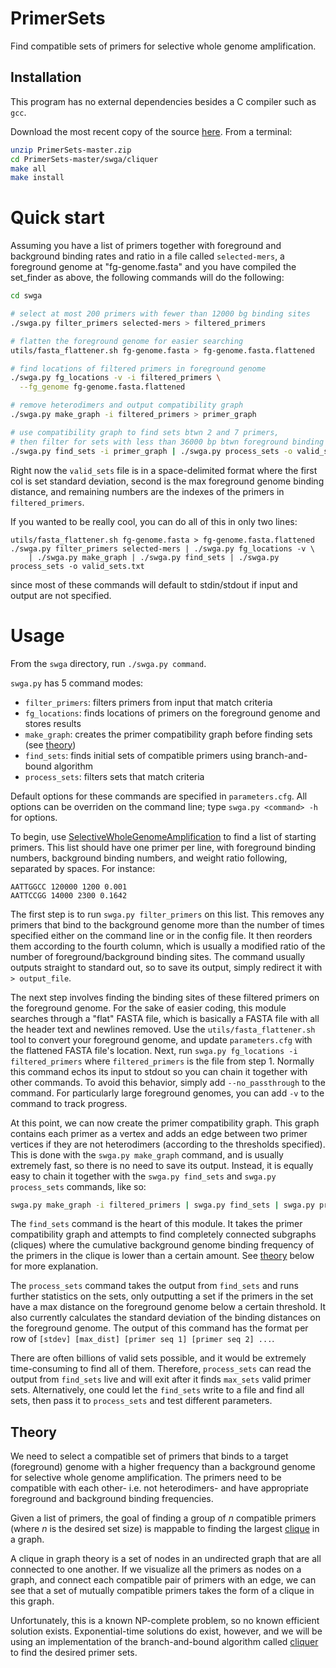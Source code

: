 PrimerSets
==========

Find compatible sets of primers for selective whole genome amplification.

Installation
-----------

This program has no external dependencies besides a C compiler such as `gcc`.

Download the most recent copy of the source [here](https://github.com/BrissonEEDS/PrimerSets/archive/master.zip). From a terminal:
```sh
unzip PrimerSets-master.zip
cd PrimerSets-master/swga/cliquer
make all
make install
```
# Quick start

Assuming you have a list of primers together with foreground and background binding rates and ratio in a file called `selected-mers`, a foreground genome at "fg-genome.fasta" and you have compiled the set_finder as above, the following commands will do the following:


```sh
cd swga

# select at most 200 primers with fewer than 12000 bg binding sites
./swga.py filter_primers selected-mers > filtered_primers

# flatten the foreground genome for easier searching
utils/fasta_flattener.sh fg-genome.fasta > fg-genome.fasta.flattened

# find locations of filtered primers in foreground genome
./swga.py fg_locations -v -i filtered_primers \
  --fg_genome fg-genome.fasta.flattened

# remove heterodimers and output compatibility graph
./swga.py make_graph -i filtered_primers > primer_graph

# use compatibility graph to find sets btwn 2 and 7 primers, 
# then filter for sets with less than 36000 bp btwn foreground binding sites 
./swga.py find_sets -i primer_graph | ./swga.py process_sets -o valid_sets.txt
```
Right now the `valid_sets` file is in a space-delimited format where the first col is set standard deviation, second is the max foreground genome binding distance, and remaining numbers are the indexes of the primers in `filtered_primers`.

If you wanted to be really cool, you can do all of this in only two lines:
```shell
utils/fasta_flattener.sh fg-genome.fasta > fg-genome.fasta.flattened
./swga.py filter_primers selected-mers | ./swga.py fg_locations -v \
    | ./swga.py make_graph | ./swga.py find_sets | ./swga.py process_sets -o valid_sets.txt
```
since most of these commands will default to stdin/stdout if input and output are not specified.

# Usage
From the `swga` directory, run `./swga.py command`.

`swga.py` has 5 command modes:
- `filter_primers`: filters primers from input that match criteria
- `fg_locations`: finds locations of primers on the foreground genome and stores results
- `make_graph`: creates the primer compatibility graph before finding sets (see [theory](#Theory))
- `find_sets`: finds initial sets of compatible primers using branch-and-bound algorithm
- `process_sets`: filters sets that match criteria

Default options for these commands are specified in `parameters.cfg`. All options can be overriden on the command line; type `swga.py <command> -h` for options.

To begin, use [SelectiveWholeGenomeAmplification](https://github.com/mutantturkey/SelectiveWholeGenomeAmplification) to find a list of starting primers. This list should have one primer per line, with foreground binding numbers, background binding numbers, and weight ratio following, separated by spaces. For instance:
```
AATTGGCC 120000 1200 0.001
AATTCCGG 14000 2300 0.1642
```

The first step is to run `swga.py filter_primers` on this list. This removes any primers that bind to the background genome more than the number of times specified either on the command line or in the config file. It then reorders them according to the fourth column, which is usually a modified ratio of the number of foreground/background binding sites. The command usually outputs straight to standard out, so to save its output, simply redirect it with `> output_file`.

The next step involves finding the binding sites of these filtered primers on the foreground genome. For the sake of easier coding, this module searches through a "flat" FASTA file, which is basically a FASTA file with all the header text and newlines removed. Use the `utils/fasta_flattener.sh` tool to convert your foreground genome, and update `parameters.cfg` with the flattened FASTA file's location. Next, run `swga.py fg_locations -i filtered_primers` where `filtered_primers` is the file from step 1. Normally this command echos its input to stdout so you can chain it together with other commands. To avoid this behavior, simply add `--no_passthrough` to the command. For particularly large foreground genomes, you can add `-v` to the command to track progress.

At this point, we can now create the primer compatibility graph. This graph contains each primer as a vertex and adds an edge between two primer vertices if they are not heterodimers (according to the thresholds specified). This is done with the `swga.py make_graph` command, and is usually extremely fast, so there is no need to save its output. Instead, it is equally easy to chain it together with the `swga.py find_sets` and `swga.py process_sets` commands, like so:
```sh
swga.py make_graph -i filtered_primers | swga.py find_sets | swga.py process_sets -o valid_sets.txt
```

The `find_sets` command is the heart of this module. It takes the primer compatibility graph and attempts to find completely connected subgraphs (cliques) where the cumulative background genome binding frequency of the primers in the clique is lower than a certain amount. See [theory](#theory) below for more explanation.

The `process_sets` command takes the output from `find_sets` and runs further statistics on the sets, only outputting a set if the primers in the set have a max distance on the foreground genome below a certain threshold. It also currently calculates the standard deviation of the binding distances on the foreground genome. The output of this command has the format per row of `[stdev] [max_dist] [primer seq 1] [primer seq 2] ...`.

There are often billions of valid sets possible, and it would be extremely time-consuming to find all of them. Therefore, `process_sets` can read the output from `find_sets` live and will exit after it finds `max_sets` valid primer sets. Alternatively, one could let the `find_sets` write to a file and find all sets, then pass it to `process_sets` and test different parameters.


## Theory

We need to select a compatible set of primers that binds to a target (foreground) genome with a higher frequency than a background genome for selective whole genome amplification. The primers need to be compatible with each other- i.e. not heterodimers- and have appropriate foreground and background binding frequencies. 

Given a list of primers, the goal of finding a group of _n_ compatible primers (where _n_ is the desired set size) is mappable to finding the largest [clique](https://en.wikipedia.org/wiki/Clique_(graph_theory)) in a graph.

A clique in graph theory is a set of nodes in an undirected graph that are all connected to one another. If we visualize all the primers as nodes on a graph, and connect each compatible pair of primers with an edge, we can see that a set of mutually compatible primers takes the form of a clique in this graph. 

Unfortunately, this is a known NP-complete problem, so no known efficient solution exists. Exponential-time solutions do exist, however, and we will be using an implementation of the branch-and-bound algorithm called [cliquer](http://users.tkk.fi/~pat/cliquer.html) to find the desired primer sets.
